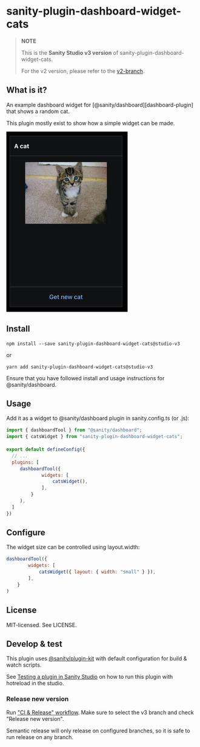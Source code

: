 # sanity-plugin-dashboard-widget-cats

> **NOTE**
>
> This is the **Sanity Studio v3 version** of sanity-plugin-dashboard-widget-cats.
>
> For the v2 version, please refer to the [v2-branch](https://github.com/sanity-io/plugin-template-dashboard-widget-cats).

## What is it?

An example dashboard widget for [@sanity/dashboard][dashboard-plugin] that shows a random cat.

This plugin mostly exist to show how a simple widget can be made.

![Cat widget](assets/cat.png)

## Install

```
npm install --save sanity-plugin-dashboard-widget-cats@studio-v3
```

or 

```
yarn add sanity-plugin-dashboard-widget-cats@studio-v3
```

Ensure that you have followed install and usage instructions for @sanity/dashboard.

## Usage

Add it as a widget to @sanity/dashboard plugin in sanity.config.ts (or .js):

```js
import { dashboardTool } from "@sanity/dashboard";
import { catsWidget } from "sanity-plugin-dashboard-widget-cats";

export default defineConfig({
  // ...
  plugins: [
     dashboardTool({
             widgets: [
                 catsWidget(),
             ],
         }
     ),
  ] 
})
```

## Configure

The widget size can be controlled using layout.width: 

```js
dashboardTool({
        widgets: [
            catsWidget({ layout: { width: "small" } }),
        ],
    }
)
```

## License

MIT-licensed. See LICENSE.


## Develop & test

This plugin uses [@sanity/plugin-kit](https://github.com/sanity-io/plugin-kit)
with default configuration for build & watch scripts.

See [Testing a plugin in Sanity Studio](https://github.com/sanity-io/plugin-kit#testing-a-plugin-in-sanity-studio)
on how to run this plugin with hotreload in the studio.

### Release new version

Run ["CI & Release" workflow](https://github.com/sanity-io/example-dashboard-widget-cats/actions/workflows/main.yml).
Make sure to select the v3 branch and check "Release new version".

Semantic release will only release on configured branches, so it is safe to run release on any branch.
